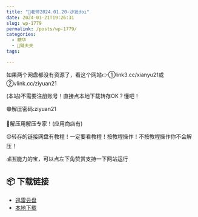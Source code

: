 ```yaml
---
title: "🌸老师2024.01.20-沙发doi"
date: 2024-01-21T19:26:31
slug: wp-1779
permalink: /posts/wp-1779/
categories:
  - 精华
  - 🌸臂夫夫
tags:

---
```


如果两个网盘都没有资源了，看这个网站👉①link3.cc/xianyu21或②vlink.cc/ziyuan21

(本站)不需要注册账号！直接点本地下载转存OK？懂吧！

🟢解压密码:ziyuan21

🔵解压用解压专家！(应用商店有)

🟡转存的链接网盘有教程！一定要看教程！按教程操作！不按教程操作你不会解压！

💰🈶能力的宝，可以点左下角赞赏支持一下网站运行

## 📦 下载链接
- [迅雷云盘](https://blziyuan21.com/pay-download/1779?key=ddf6b0b384&down_id=0)
- [本地下载](https://blziyuan21.com/pay-download/1779?key=ddf6b0b384&down_id=1)

